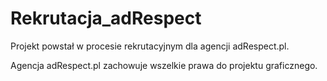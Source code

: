 # Rekrutacja_adRespect

Projekt powstał w procesie rekrutacyjnym dla agencji adRespect.pl.

Agencja adRespect.pl zachowuje wszelkie prawa do projektu graficznego.
